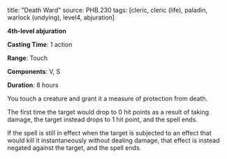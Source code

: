 title: "Death Ward"
source: PHB.230
tags: [cleric, cleric (life), paladin, warlock (undying), level4, abjuration]

**4th-level abjuration**

**Casting Time**: 1 action

**Range**: Touch

**Components**: V, S

**Duration**: 8 hours

You touch a creature and grant it a measure of protection from death.

The first time the target would drop to 0 hit points as a result of taking damage, the target instead drops to 1 hit point, and the spell ends.

If the spell is still in effect when the target is subjected to an effect that would kill it instantaneously without dealing damage, that effect is instead negated against the target, and the spell ends.
